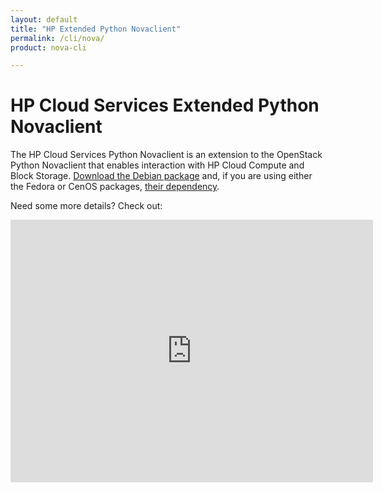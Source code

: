 ```yaml
---
layout: default
title: "HP Extended Python Novaclient"
permalink: /cli/nova/
product: nova-cli

---
```

# HP Cloud Services Extended Python Novaclient

The HP Cloud Services Python Novaclient is an extension to the OpenStack Python Novaclient that enables interaction with HP Cloud Compute and Block Storage.  [Download the Debian package](https://docs.hpcloud.com/file/python-novaclient_2.6.8.deb) and, if you are using either the Fedora or CenOS packages, [their dependency](https://docs.hpcloud.com/file/nova-stuff.tar).

<!--For more information, surf on over to the appropriate page:

* [Installation](/cli/nova/install)
* [Python Novaclient CLI Reference](/cli/nova/reference)-->

 Need some more details?  Check out:

<iframe src="https://player.vimeo.com/video/44132952?title=0&amp;byline=0&amp;portrait=0" width="580" height="420" frameborder="0"> </iframe>